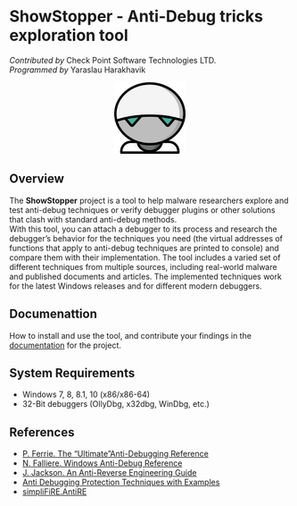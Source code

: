 # ShowStopper - Anti-Debug tricks exploration tool

*Contributed by* Check Point Software Technologies LTD.<br/>
*Programmed by* Yaraslau Harakhavik

<p align="center">
    <img src="./pics/showstopper_logo.png" />
</p>

## Overview
The <b>ShowStopper</b> project is a tool to help malware researchers explore and test anti-debug techniques or verify debugger plugins or other solutions that clash with standard anti-debug methods.<br/>
With this tool, you can attach a debugger to its process and research the debugger’s behavior for the techniques you need (the virtual addresses of functions that apply to anti-debug techniques are printed to console) and compare them with their implementation. The tool includes a varied set of different techniques from multiple sources, including real-world malware and published documents and articles. The implemented techniques work for the latest Windows releases and for different modern debuggers.

## Documenattion
How to install and use the tool, and contribute your findings in the [documentation](./DOCS.md/) for the project.

## System Requirements
* Windows 7, 8, 8.1, 10 (x86/x86-64)
* 32-Bit debuggers (OllyDbg, x32dbg, WinDbg, etc.)

## References
* [P. Ferrie. The “Ultimate”Anti-Debugging Reference](http://pferrie.epizy.com/papers/antidebug.pdf)
* [N. Falliere. Windows Anti-Debug Reference](https://www.symantec.com/connect/articles/windows-anti-debug-reference)
* [J. Jackson. An Anti-Reverse Engineering Guide](https://forum.tuts4you.com/files/file/1218-anti-reverse-engineering-guide/)
* [Anti Debugging Protection Techniques with Examples](https://www.apriorit.com/dev-blog/367-anti-reverse-engineering-protection-techniques-to-use-before-releasing-software)
* [simpliFiRE.AntiRE](https://bitbucket.org/fkie_cd_dare/simplifire.antire/src/master/)
